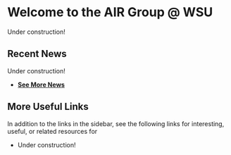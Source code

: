 # Welcome to the AIR Group @ WSU
Under construction!

## Recent News
Under construction!
* [**See More News**](./news.md)

## More Useful Links
In addition to the links in the sidebar, see the following links for interesting, useful, or related resources for 
* Under construction!